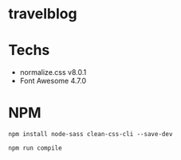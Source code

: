 # travelblog

# Techs
- normalize.css v8.0.1
- Font Awesome 4.7.0

# NPM
```npm install node-sass clean-css-cli --save-dev```

```npm run compile```
